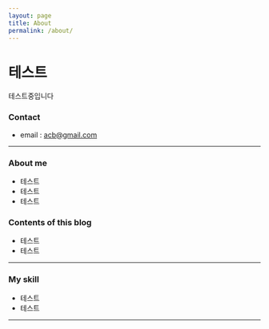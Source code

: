 ```yaml
---
layout: page
title: About
permalink: /about/
---
```


# 테스트

테스트중입니다

### Contact
* email : acb@gmail.com

-----

### About me

* 테스트
* 테스트 
* 테스트


### Contents of this blog

* 테스트
* 테스트


-----

### My skill 

* 테스트
* 테스트


------

